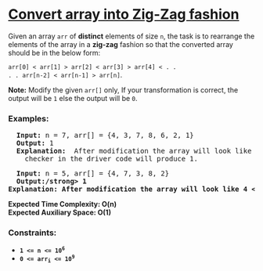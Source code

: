 # [Convert array into Zig-Zag fashion](https://www.geeksforgeeks.org/problems/convert-array-into-zig-zag-fashion1638/1)

Given an array <code>arr</code> of <strong>distinct</strong> elements of size <code>n</code>, the task is to rearrange the 
elements of the array in a <strong>zig-zag</strong> fashion so that the converted array should be in the below form: 

<code>arr[0] < arr[1]  > arr[2] < arr[3] > arr[4] < . . . . arr[n-2] < arr[n-1] > arr[n]</code>. 

<strong>Note:</strong> Modify the given <code>arr[]</code> only, If your transformation is correct, 
the output will be <code>1</code> else the output will be <code>0</code>. 

### **Examples:**
<pre>
  <strong>Input:</strong> n = 7, arr[] = {4, 3, 7, 8, 6, 2, 1}
  <strong>Output:</strong> 1
  <strong>Explanation:</strong>  After modification the array will look like 3 < 7 > 4 < 8 > 2 < 6 > 1, the 
    checker in the driver code will produce 1.
</pre>
<pre>
  <strong>Input:</strong> n = 5, arr[] = {4, 7, 3, 8, 2}
  <strong>Output:/strong> 1
<strong>Explanation:</strong> After modification the array will look like 4 < 7 > 3 < 8 > 2 hence output will be 1.
</pre>

<strong>Expected Time Complexity:</strong> O(n)<br />
<strong>Expected Auxiliary Space:</strong> O(1)

### **Constraints:**
- <code>1 <= n <= 10<sup>6</sup></code>
- <code>0 <= arr<sub>i</sub> <= 10<sup>9</sup></code>
